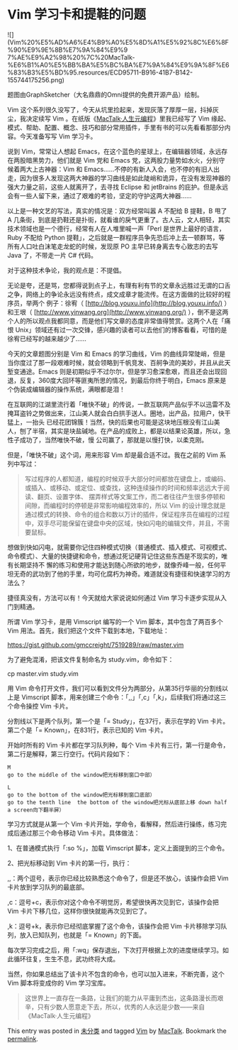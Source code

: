 # Vim 学习卡和提鞋的问题

![](Vim%20%E5%AD%A6%E4%B9%A0%E5%8D%A1%E5%92%8C%E6%8F%90%E9%9E%8B%E7%9A%84%E9%9
7%AE%E9%A2%98%20%7C%20MacTalk-%E6%B1%A0%E5%BB%BA%E5%BC%BA%E7%9A%84%E9%9A%8F%E6
%83%B3%E5%BD%95.resources/ECD95711-B916-41B7-B142-155744175256.png)

题图由GraphSketcher（大名鼎鼎的Omni提供的免费开源产品）绘制。

Vim 这个系列很久没写了，今天从坑里捡起来，发现灰落了厚厚一层，抖掉灰尘，我决定续写 Vim
。在纸版《[MacTalk·人生元编程](http://item.jd.com/11398297.html)》里我已经写了 Vim
缘起、模式、帮助、配置、概念、技巧和部分常用插件，手里有书的可以先看看那部分内容。今天准备写写 Vim 学习卡。

说到 Vim，常常让人想起 Emacs，在这个蓝色的星球上，在编辑器领域，永远存在两股暗黑势力，他们就是 Vim 党和 Emacs
党，这两股力量势如水火，分别守候着两大上古神器：Vim 和
Emacs……不停的有新人入会，也不停的有旧人出走，因为很多人发现这两大神器的学习曲线是如此陡峭和诡异，在没有发现神器的强大力量之前，这些人就离开了，去寻找
Eclipse 和 jetBrains 的庇护。但是永远会有一些人留下来，通过了艰难的考验，坚定的守护这两大神器……

以上是一种文艺的写法，真实的情况是：双方经常叫嚣 A 不配给 B 提鞋，B 甩了 A
几条街，到底是扔鞋还是扑街，就看谁的戾气更重了。古人云，文人相轻，其实技术领域也是一个德行，经常有人在人堆里喊一声「Perl 是世界上最好的语言，Ruby
不配给 Python 提鞋」，之后就是一群程序员争先恐后冲上去一顿群骂，等所有人口吐白沫笔走龙蛇的时候，发现原 PO 主早已转身离去专心致志的去写 Java
了，不带走一片 C# 代码。

对于这种技术争论，我的观点是：不提倡。

无论是夸，还是骂，您都得说到点子上，有理有利有节的文章永远胜过无谓的口舌之争，网络上的争论永远没有终点，成文成章才能流传。在这方面做的比较好的程序员，举两个
例子：徐宥（ [http://blog.youxu.info](http://blog.youxu.info/) ）和王垠（
[http://www.yinwang.org](http://www.yinwang.org/)
），倒不是这两个人的所以观点我都同意，而是他们写文章的态度非常值得赞赏。这两个人在「痛恨
Unix」领域还有过一次交锋，感兴趣的读者可以去他们的博客看看，可惜的是徐宥已经写的越来越少了……

今天的文章题图分别是 Vim 和 Emacs 的学习曲线，Vim
的曲线异常陡峭，但是当你度过了那一段艰难时候，就会领略到千帆竞发、百舸争流的美妙，并且从此天堑变通途。Emacs
则是初期似乎不过尔尔，但是学习愈深愈艰，而且还会出现回退，反复，360度大回环等匪夷所思的情况，到最后你终于明白，Emacs
原来是个伪装成编辑器的操作系统，满眼都是泪！

在互联网的江湖里流行着「唯快不破」的传说，一款互联网产品似乎不以迅雷不及掩耳盗铃之势做出来，江山美人就会白白拱手送人。圈地，出产品，拉用户，快干猛上，一抬头
已经花团锦簇！当然，快的后果也可能是这块地压根没有江山美人，刨了半宿，其实是块盐碱地。在产品的成败上，都是以结果论英雄，所以，急性子成功了，当然唯快不破，慢
公司赢了，那就是以慢打快，以柔克刚。

但是，「唯快不破」这个词，用来形容 Vim 却是最合适不过。我在之前的 Vim 系列中写过：

> 写过程序的人都知道，编程的时候双手大部分时间都放在键盘上，或编码、或插入、或移动、或定位、或查找，这种连续操作的时间和频率远远大于阅读、翻页、设置字体、
摆弄样式等文案工作，而二者往往产生很多停顿和间隙，而编程时的停顿是非常影响编程效率的，所以 Vim
的设计理念就是通过模式的转换、命令的组合和数以万计的插件，保证程序员在编程的过程中，双手尽可能保留在键盘中央的区域，快如闪电的编辑文件，并且，不需要鼠标。

想做到快如闪电，就需要你记住四种模式切换（普通模式、插入模式、可视模式、命令模式）、大量的快捷键和命令，想通过死记硬背记住这些东西是不现实的，唯有长期坚持不
懈的练习和使用才能达到随心所欲的地步，就像乔峰一般，任何平坦无奇的武功到了他的手里，均可化腐朽为神奇。难道就没有捷径和快速学习的方法么？

捷径真没有，方法可以有！今天就给大家说说如何通过 Vim 学习卡逐步实现从入门到精通。

所谓 Vim 学习卡，是用 Vimscript 编写的一个 Vim 脚本，其中包含了两百多个 Vim 用法。首先，我们把这个文件下载到本地，下载地址：

<https://gist.github.com/gmccreight/7519289/raw/master.vim>

为了避免混淆，把该文件复制命名为 study.vim，命令如下：

cp master.vim study.vim

用 Vim 命令打开文件，我们可以看到文件分为两部分，从第35行华丽的分割线以上是 Vimscript
脚本，用来创建三个命令：「,,」「,c」「,k」，后续我们将通过这三个命令操控 Vim 卡片。

分割线以下是两个队列，第一个是「= Study」，在37行，表示在学的 Vim 卡片。第二个是「= Known」，在831行，表示已知的 Vim 卡片。

开始时所有的 Vim 卡片都在学习队列种，每个 Vim 卡片有三行，第一行是命令，第二行是解释，第三行空行。代码片段如下：

    
    
    M
    go to the middle of the window把光标移到窗口中部）
    
    L
    go to the bottom of the window把光标移到窗口底部）
    go to the tenth line  the bottom of the window把光标从底部上移 down half a screen向下翻半屏）

学习方式就是从第一个 Vim 卡片开始，学命令，看解释，然后进行操练，练习完成后通过那三个命令移动 Vim 卡片。具体做法：

1、在普通模式执行「:so %」，加载 Vimscript 脚本，定义上面提到的三个命令。

2、把光标移动到 Vim 卡片的第一行，执行：

,,：两个逗号，表示你已经比较熟悉这个命令了，但是还不放心，该操作会把 Vim 卡片放到学习队列的最底部。

,c：逗号+c，表示你对这个命令不明觉厉，希望很快再次见到它，该操作会把 Vim 卡片下移几位，这样你很快就能再次见到它了。

,k：逗号+k，表示你已经彻底掌握了这个命令，该操作会把 Vim 卡片移除学习队列，放入已知队列，也就是「= Known」的下面。

每次学习完成之后，用「:wq」保存退出，下次打开根据上次的进度继续学习。如此循环往复，生生不息，武功终将大成。

当然，你如果总结出了该卡片不包含的命令，也可以加入进来，不断完善，这个 Vim 脚本将变成你的 Vim 学习宝库。

> 这世界上一直存在一条路，让我们的能力从平庸到杰出，这条路漫长而艰辛，只有少数人愿意走下去，所以，优秀的人永远是少数——来自《MacTalk·人生元编程》

This entry was posted in [未分类](http://macshuo.com/?cat=1) and tagged
[Vim](http://macshuo.com/?tag=vim) by [MacTalk](http://macshuo.com/?author=1).
Bookmark the [permalink](http://macshuo.com/?p=1045).

